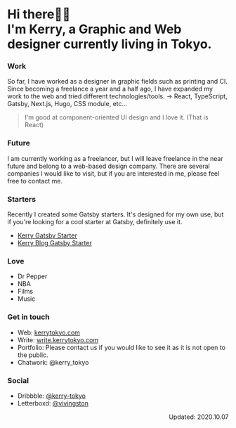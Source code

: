 # Hi there👋🏻  <br/>I'm Kerry, a Graphic and Web designer currently living in Tokyo.

### Work
So far, I have worked as a designer in graphic fields such as printing and CI. Since becoming a freelance a year and a half ago, I have expanded my work to the web and tried different technologies/tools. → React, TypeScript, Gatsby, Next.js, Hugo, CSS module, etc...

> I'm good at component-oriented UI design and I love it. (That is React)

### Future
I am currently working as a freelancer, but I will leave freelance in the near future and belong to a web-based design company. There are several companies I would like to visit, but if you are interested in me, please feel free to contact me.

### Starters
Recently I created some Gatsby starters. It's designed for my own use, but if you're looking for a cool starter at Gatsby, definitely use it.
- [Kerry Gatsby Starter](https://github.com/kerry-tokyo/kerry-gatsby-starter)
- [Kerry Blog Gatsby Starter](https://github.com/kerry-tokyo/kerry-blog-gatsby-starter)

### Love 
- Dr Pepper
- NBA
- Films
- Music

### Get in touch
- Web: [kerrytokyo.com](https://kerrytokyo.com/)
- Write: [write.kerrytokyo.com](https://write.kerrytokyo.com/)
- Portfolio: Please contact us if you would like to see it as it is not open to the public.
- Chatwork: @kerry_tokyo

### Social
- Dribbble: [@kerry-tokyo](https://dribbble.com/kerry-tokyo)
- Letterboxd: [@vivingston](https://letterboxd.com/vivingston/)

<p align="right">Updated: 2020.10.07</p>
